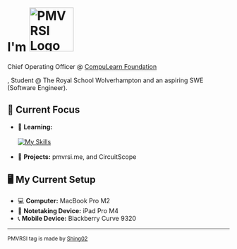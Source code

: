   <h1 style="vertical-align: middle">
      I'm <img src="https://cdn.discordapp.com/attachments/1249331121238442090/1302622279410384956/Pmvrsi.png?ex=6728c908&is=67277788&hm=aa2a6c3e9fdf71598fefac1c7ccebe659056e3ee860ba5f6a28e9b5904b359c6&" alt="PMVRSI Logo" width="100">
  </h1>

  Chief Operating Officer @ <a href="https://github.com/CompuLearn-Foundation">CompuLearn Foundation</a></p> , Student @ The Royal School Wolverhampton and an aspiring SWE (Software Engineer).   

  ## 🔭 Current Focus
  * 🌱 **Learning:** <br><br>
    [![My Skills](https://skillicons.dev/icons?i=html,css,js,py,swift&perline=5&theme=light&size=32)](https://skillicons.dev) 
    <br><br>
  * 📁 **Projects:** pmvrsi.me, and CircuitScope

  ## 🖥️ My Current Setup
  * 💻  **Computer:** MacBook Pro M2
  * 📱 **Notetaking Device:** iPad Pro M4
  * 📞 **Mobile Device:** Blackberry Curve 9320

  ---

  <p style="font-size: 12px;">PMVRSI tag is made by <a href="https://www.youtube.com/@Shing02tv">Shing02</a></p>
</div>
